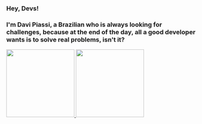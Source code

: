 ### Hey, Devs!
### I'm Davi Piassi, a Brazilian who is always looking for challenges, because at the end of the day, all a good developer wants is to solve real problems, isn't it?


<div id='stats-container'>
<a href="https://github.com/davipiassi">
<img loading="lazy" height="180em" src="https://github-readme-stats.vercel.app/api/top-langs/?username=davipiassi&layout=compact&langs_count=7&theme=transparent"/>
<img loading="lazy" height="180em" src="https://github-readme-stats.vercel.app/api?username=davipiassi&show_icons=true&theme=transparent&include_all_commits=true&count_private=true"/>
</div>
<style>
  #stats-container{
    display: flex;
    gap: 5em
  }
</style>
